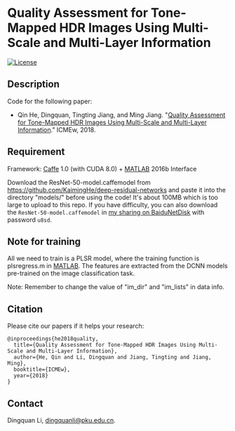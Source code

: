 # Quality Assessment for Tone-Mapped HDR Images Using Multi-Scale and Multi-Layer Information
[![License](https://img.shields.io/github/license/mashape/apistatus.svg?maxAge=2592000)](License)

## Description
Code for the following paper:

- Qin He, Dingquan, Tingting Jiang, and Ming Jiang. "[Quality Assessment for Tone-Mapped HDR Images Using Multi-Scale and Multi-Layer Information](https://www.researchgate.net/publication/328418186_Quality_Assessment_for_Tone-Mapped_HDR_Images_Using_Multi-Scale_and_Multi-Layer_Information)." ICMEw, 2018.
## Requirement
Framework: [Caffe](https://github.com/BVLC/caffe/) 1.0 (with CUDA 8.0) + [MATLAB](https://www.mathworks.com/products/matlab.html) 2016b Interface

Download the ResNet-50-model.caffemodel from https://github.com/KaimingHe/deep-residual-networks and paste it into the directory "models/" before using the code! 
It's about 100MB which is too large to upload to this repo.
If you have difficulty, you can also download the `ResNet-50-model.caffemodel` in [my sharing on BaiduNetDisk](https://pan.baidu.com/s/1T32sYjrQA04kl1auArirxw) with password `u8sd`.

## Note for training
All we need to train is a PLSR model, where the training function is plsregress.m in [MATLAB](https://www.mathworks.com/products/matlab.html). The features are extracted from the DCNN models pre-trained on the image classification task.

Note: Remember to change the value of "im_dir" and "im_lists" in data info.

## Citation

Please cite our papers if it helps your research:

<pre><code>@inproceedings{he2018quality,
  title={Quality Assessment for Tone-Mapped HDR Images Using Multi-Scale and Multi-Layer Information},
  author={He, Qin and Li, Dingquan and Jiang, Tingting and Jiang, Ming},
  booktitle={ICMEw},
  year={2018}
}</code></pre>

## Contact
Dingquan Li, dingquanli@pku.edu.cn.
